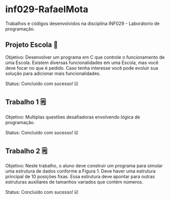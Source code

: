# inf029-RafaelMota

Trabalhos e códigos desenvolvidos na disciplina INF029 - Laborátorio de programação.

## Projeto Escola 🏫

Objetivo: Desenvolver um programa em C que controle o funcionamento de uma Escola. Existem diversas
funcionalidades em uma Escola, mas você deve focar no que é pedido. Caso tenha interesse você
pode evoluir sua solução para adicionar mais funcionalidades.

Status: Concluído com sucesso! ☑️

## Trabalho 1 🗒️

Objetivo: Multiplas questões desafiadoras envolvendo lógica de programação.

Status: Concluído com sucesso! ☑️

## Trabalho 2 🗒️

Objetivo: Neste trabalho, o aluno deve construir um programa para simular uma estrutura de dados
conforme a Figura	 1. Deve haver uma estrutura principal de 10 posições fixas. Essa estrutura
deve apontar para outras estruturas auxiliares de tamanhos variados que contém números.

Status: Concluído com sucesso! ☑️

## 



